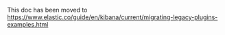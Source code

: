 This doc has been moved to https://www.elastic.co/guide/en/kibana/current/migrating-legacy-plugins-examples.html
